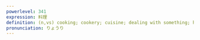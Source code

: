 ```yaml
---
powerlevel: 341
expression: 料理
definition: (n,vs) cooking; cookery; cuisine; dealing with something; handling; administration; management; (P)
pronunciation: りょうり
---
```

